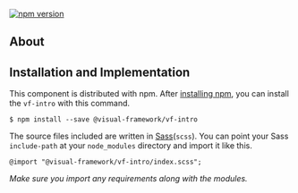 [![npm version](https://badge.fury.io/js/%40visual-framework%2Fvf-intro.svg)](https://badge.fury.io/js/%40visual-framework%2Fvf-intro)

## About

## Installation and Implementation

This component is distributed with npm. After [installing npm](https://www.npmjs.com/get-npm), you can install the `vf-intro` with this command.

```
$ npm install --save @visual-framework/vf-intro
```

The source files included are written in [Sass](http://sass-lang.com)(`scss`). You can point your Sass `include-path` at your `node_modules` directory and import it like this.

```
@import "@visual-framework/vf-intro/index.scss";
```

_Make sure you import any requirements along with the modules._
